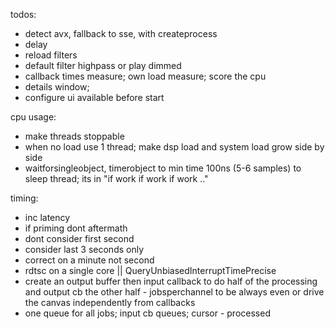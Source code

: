 todos:
 - detect avx, fallback to sse, with createprocess
 - delay
 - reload filters
 - default filter highpass or play dimmed
 - callback times measure; own load measure; score the cpu
 - details window;
 - configure ui available before start

cpu usage:
 - make threads stoppable
 - when no load use 1 thread; make dsp load and system load grow side by side
 - waitforsingleobject, timerobject to min time 100ns (5-6 samples) to sleep thread; its in "if work if work if work .."

timing:
 - inc latency
 - if priming dont aftermath
 - dont consider first second
 - consider last 3 seconds only
 - correct on a minute not second
 - rdtsc on a single core || QueryUnbiasedInterruptTimePrecise
 - create an output buffer then input callback to do half of the processing and output cb the other half - jobsperchannel to be always even
   or drive the canvas independently from callbacks
 - one queue for all jobs; input cb queues; cursor - processed
 
